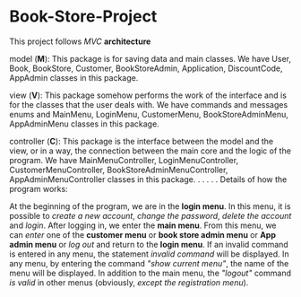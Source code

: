 # Book-Store-Project

This project follows *MVC* **architecture**

model (**M**):
This package is for saving data and main classes.
We have User, Book, BookStore, Customer, BookStoreAdmin, Application, DiscountCode, AppAdmin classes in this package.

view (**V**):
This package somehow performs the work of the interface and is for the classes that the user deals with.
We have commands and messages enums and MainMenu, LoginMenu, CustomerMenu, BookStoreAdminMenu, AppAdminMenu classes in this package.

controller (**C**):
This package is the interface between the model and the view, or in a way, the connection between the main core and the logic of the program.
We have MainMenuController, LoginMenuController, CustomerMenuController, BookStoreAdminMenuController, AppAdminMenuController classes in this package.
.
.
.
.
.
Details of how the program works:

At the beginning of the program, we are in the **login menu**.
In this menu, it is possible to *create a new account*, *change the password*, *delete the account* and *login*.
After logging in, we enter the **main menu**.
From this menu, we can *enter* one of the **customer menu** or **book store admin menu** or **App admin menu** or *log out* and return to the **login menu**.
If an invalid command is entered in any menu, the statement *invalid command* will be displayed.
In any menu, by entering the command *"show current menu"*, the name of the menu will be displayed.
In addition to the main menu, the *"logout"* command *is valid* in other menus (obviously, *except the registration menu*).

